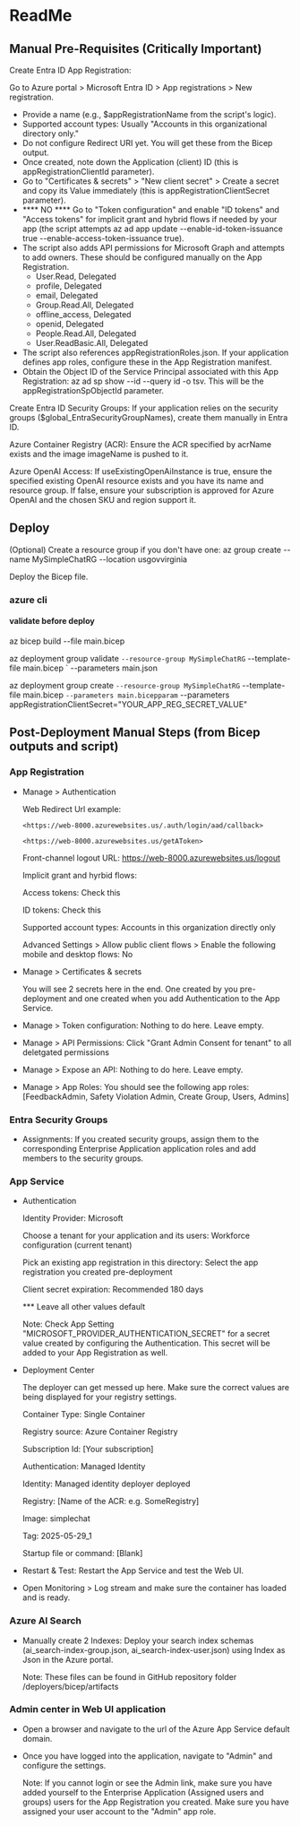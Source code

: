 # ReadMe

## Manual Pre-Requisites (Critically Important)

Create Entra ID App Registration:

Go to Azure portal > Microsoft Entra ID > App registrations > New registration.

- Provide a name (e.g., $appRegistrationName from the script's logic).
- Supported account types: Usually "Accounts in this organizational directory only."
- Do not configure Redirect URI yet. You will get these from the Bicep output.
- Once created, note down the Application (client) ID (this is appRegistrationClientId parameter).
- Go to "Certificates & secrets" > "New client secret" > Create a secret and copy its Value immediately (this is appRegistrationClientSecret parameter).
- **** NO **** Go to "Token configuration" and enable "ID tokens" and "Access tokens" for implicit grant and hybrid flows if needed by your app (the script attempts az ad app update --enable-id-token-issuance true --enable-access-token-issuance true).
- The script also adds API permissions for Microsoft Graph and attempts to add owners. These should be configured manually on the App Registration.
  - User.Read, Delegated
  - profile, Delegated
  - email, Delegated
  - Group.Read.All, Delegated
  - offline_access, Delegated
  - openid, Delegated
  - People.Read.All, Delegated
  - User.ReadBasic.All, Delegated
- The script also references appRegistrationRoles.json. If your application defines app roles, configure these in the App Registration manifest.
- Obtain the Object ID of the Service Principal associated with this App Registration: az ad sp show --id <Your-App-Registration-Client-ID> --query id -o tsv. This will be the appRegistrationSpObjectId parameter.

Create Entra ID Security Groups: If your application relies on the security groups ($global_EntraSecurityGroupNames), create them manually in Entra ID.

Azure Container Registry (ACR): Ensure the ACR specified by acrName exists and the image imageName is pushed to it.

Azure OpenAI Access: If useExistingOpenAiInstance is true, ensure the specified existing OpenAI resource exists and you have its name and resource group. If false, ensure your subscription is approved for Azure OpenAI and the chosen SKU and region support it.

## Deploy

(Optional) Create a resource group if you don't have one: az group create --name MySimpleChatRG --location usgovvirginia

Deploy the Bicep file.

### azure cli

#### validate before deploy

az bicep build --file main.bicep

az deployment group validate `
--resource-group MySimpleChatRG `
--template-file main.bicep `
--parameters main.json

az deployment group create `
--resource-group MySimpleChatRG `
--template-file main.bicep `
--parameters main.bicepparam `
--parameters appRegistrationClientSecret="YOUR_APP_REG_SECRET_VALUE"

## Post-Deployment Manual Steps (from Bicep outputs and script)

### App Registration

- Manage > Authentication

    Web Redirect Url example:

      <https://web-8000.azurewebsites.us/.auth/login/aad/callback>

      <https://web-8000.azurewebsites.us/getAToken>

    Front-channel logout URL: <https://web-8000.azurewebsites.us/logout>

    Implicit grant and hyrbid flows:

    Access tokens: Check this

    ID tokens: Check this

    Supported account types: Accounts in this organization directly only

    Advanced Settings > Allow public client flows > Enable the following mobile and desktop flows: No

- Manage > Certificates & secrets
  
  You will see 2 secrets here in the end. One created by you pre-deployment and one created when you add Authentication to the App Service.

- Manage > Token configuration: Nothing to do here. Leave empty.

- Manage > API Permissions: Click "Grant Admin Consent for tenant" to all deletgated permissions

- Manage > Expose an API: Nothing to do here. Leave empty.

- Manage > App Roles: You should see the following app roles: [FeedbackAdmin, Safety Violation Admin, Create Group, Users, Admins]

### Entra Security Groups

- Assignments: If you created security groups, assign them to the corresponding Enterprise Application application roles and add members to the security groups.

### App Service

- Authentication
  
  Identity Provider: Microsoft

  Choose a tenant for your application and its users: Workforce configuration (current tenant)

  Pick an existing app registration in this directory: Select the app registration you created pre-deployment

  Client secret expiration: Recommended 180 days

  *** Leave all other values default

  Note: Check App Setting "MICROSOFT_PROVIDER_AUTHENTICATION_SECRET" for a secret value created by configuring the Authentication. This secret will be added to your App Registration as well.

- Deployment Center

  The deployer can get messed up here. Make sure the correct values are being displayed for your registry settings.

  Container Type: Single Container

  Registry source: Azure Container Registry

  Subscription Id: [Your subscription]

  Authentication: Managed Identity

  Identity: Managed identity deployer deployed

  Registry: [Name of the ACR: e.g. SomeRegistry]

  Image: simplechat

  Tag: 2025-05-29_1

  Startup file or command: [Blank]

- Restart & Test: Restart the App Service and test the Web UI.

- Open Monitoring > Log stream and make sure the container has loaded and is ready.

### Azure AI Search

- Manually create 2 Indexes: Deploy your search index schemas (ai_search-index-group.json, ai_search-index-user.json) using Index as Json in the Azure portal.

  Note: These files can be found in GitHub repository folder /deployers/bicep/artifacts

### Admin center in Web UI application

- Open a browser and navigate to the url of the Azure App Service default domain.

- Once you have logged into the application, navigate to "Admin" and configure the settings.

  Note: If you cannot login or see the Admin link, make sure you have added yourself to the Enterprise Application (Assigned users and groups) users for the App Registration you created. Make sure you have assigned your user account to the "Admin" app role.
